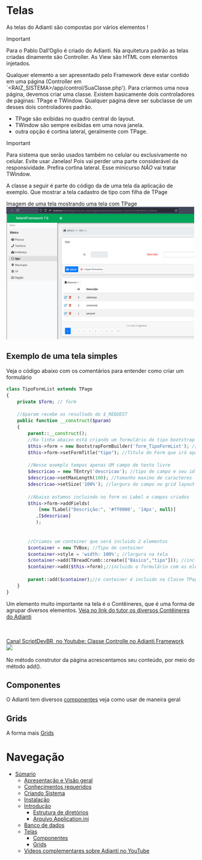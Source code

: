 # Telas

As telas do Adianti são compostas por vários elementos !

> [!IMPORTANT]
> Para o Pablo Dall’Oglio é criado do Adianti. Na arquitetura padrão as telas criadas dinamente são Controller. As View são HTML com elementos injetados.

Qualquer elemento a ser apresentado pelo Framework deve estar contido em uma página (Controller em `<RAIZ_SISTEMA>/app/control/SuaClasse.php'). Para criarmos uma nova página, devemos criar uma classe. Existem basicamente dois controladores de páginas: TPage e TWindow. Qualquer página deve ser subclasse de um desses dois controladores padrão.
* TPage são exibidas no quadro central do layout.
* TWindow são sempre exibidas em uma nova janela.
* outra opção é cortina lateral, geralmente com TPage.

> [!IMPORTANT]
> Para sistema que serão usados também no celular ou exclusivamente no celular. Evite usar Janelas! Pois vai perder uma parte considerável da responsividade. Prefira cortina lateral. 
> Esse minicurso *NÃO* vai tratar TWindow. 

A classe a seguir é parte do código da de uma tela da aplicação de exemplo. Que mostrar a tela cadastro de tipo com filha de TPage


Imagem de uma tela mostrando uma tela com TPage
<br><img src="img/tela_tipo.png" width="500"/>


## Exemplo de uma tela simples

Veja o código abaixo com os comentários para entender como criar um formulário

```php
class TipoFormList extends TPage
{
    private $form; // form

    //$param recebe os resultado do $_REQUEST
    public function __construct($param)
    {
        parent::__construct();
        //Na linha abaixo está criando um formulário do tipo bootstrap
        $this->form = new BootstrapFormBuilder('form_TipoFormList'); //id do form
        $this->form->setFormTitle("tipo"); //Título do Form que irá aparecer

        //Nesse exemplo tempos apenas UM campo de texto livre
        $descricao = new TEntry('descricao'); //tipo de campo e seu id descricao
        $descricao->setMaxLength(100); //tamanho maximo de caracteres
        $descricao->setSize('100%'); //largura do campo no grid layout do bootstrap. NÃO é na tela

        //Abaixo estamos incluindo no form os Label e campos criados
        $this->form->addFields(
            [new TLabel("Descrição:", '#ff0000', '14px', null)]
           ,[$descricao]
           );


        //Criamos um conteiner que será incluido 2 elementos
        $container = new TVBox; //Tipo de conteiner
        $container->style = 'width: 100%'; //largura na tela
        $container->add(TBreadCrumb::create(["Básico","tipo"])); //incluido o primeiro elemento que é um caminho de migalha da pão
        $container->add($this->form);//incluido o formulário com os elementos filhos

        parent::add($container);//o conteiner é incluido na Classe TPage
    }
}
```

Um elemento muito importante na tela é o Contêineres, que é uma forma de agrupar diversos elementos. [Veja no link do tutor os diversos Contêineres do Adianti](https://framework.adianti.me//tutor/index.php?class=HomeView&method=onLoad&menu=Presentation&submenu=Containers)


<br>
<a href="https://www.youtube.com/watch?v=ly4C2oqpzK8">
    <br>Canal ScriptDevBR, no Youtube: Classe Controlle no Adianti Framework
    <br><img src="https://img.youtube.com/vi/ly4C2oqpzK8/maxresdefault.jpg" width="400"/>
</a>

No método construtor da página acrescentamos seu conteúdo, por meio do método add().

## Componentes
O Adianti tem diversos [componentes](componentes.md) veja como usar de maneira geral

## Grids
A forma mais [Grids](data_grid.md)


# Navegação
* [Súmario](../README.md)
    * [Apresentação e Visão geral](apresentacao.md)
    * [Conhecimentos requeridos](conhecimento_requerido.md)
    * [Criando Sistema](criando_sistema.md)
    * [Instalação](instalacao.md)
    * [Introdução](introducao.md)
        * [Estrutura de diretórios](estrutra_dir.md)
        * [Arquivo Application.ini](arquivo_config_app.md)
    * [Banco de dados](banco_model.md)
    * [Telas](telas.md)
        * [Componentes](componentes.md)
        * [Grids](data_grid.md)
    * [Vídeos complementares sobre Adianti no YouTube](videos_youtube.md)